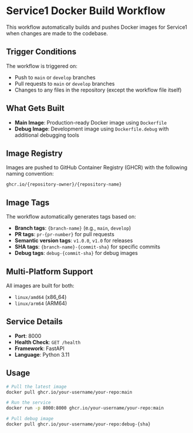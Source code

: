# Service1 Docker Build Workflow

This workflow automatically builds and pushes Docker images for Service1 when changes are made to the codebase.

## Trigger Conditions

The workflow is triggered on:
- Push to `main` or `develop` branches
- Pull requests to `main` or `develop` branches
- Changes to any files in the repository (except the workflow file itself)

## What Gets Built

- **Main Image**: Production-ready Docker image using `Dockerfile`
- **Debug Image**: Development image using `Dockerfile.debug` with additional debugging tools

## Image Registry

Images are pushed to GitHub Container Registry (GHCR) with the following naming convention:
```
ghcr.io/{repository-owner}/{repository-name}
```

## Image Tags

The workflow automatically generates tags based on:
- **Branch tags**: `{branch-name}` (e.g., `main`, `develop`)
- **PR tags**: `pr-{pr-number}` for pull requests
- **Semantic version tags**: `v1.0.0`, `v1.0` for releases
- **SHA tags**: `{branch-name}-{commit-sha}` for specific commits
- **Debug tags**: `debug-{commit-sha}` for debug images

## Multi-Platform Support

All images are built for both:
- `linux/amd64` (x86_64)
- `linux/arm64` (ARM64)

## Service Details

- **Port**: 8000
- **Health Check**: `GET /health`
- **Framework**: FastAPI
- **Language**: Python 3.11

## Usage

```bash
# Pull the latest image
docker pull ghcr.io/your-username/your-repo:main

# Run the service
docker run -p 8000:8000 ghcr.io/your-username/your-repo:main

# Pull debug image
docker pull ghcr.io/your-username/your-repo:debug-{sha}
```
